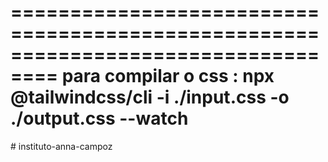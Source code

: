 ==================================================================================
para compilar o css : npx @tailwindcss/cli -i ./input.css -o ./output.css --watch
==================================================================================
#   i n s t i t u t o - a n n a - c a m p o z 
 
 